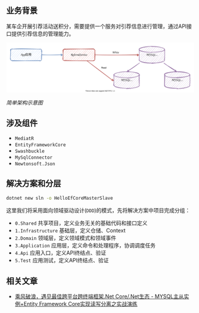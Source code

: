 ## 业务背景

某车企开展引荐活动送积分，需要提供一个服务对引荐信息进行管理，通过API接口提供引荐信息的管理能力。

![](/Assets/MySql-Master-Slave-EfCore.svg)

*简单架构示意图*

## 涉及组件

- `MediatR`
- `EntityFrameworkCore`
- `Swashbuckle`
- `MySqlConnector`
- `Newtonsoft.Json`

## 解决方案和分层

```bash
dotnet new sln -o HelloEfCoreMasterSlave
```

这里我们将采用面向领域驱动设计(`DDD`)的模式，先将解决方案中项目完成分组：

- `0.Shared` 共享项目，定义业务无关的基础代码和接口定义
- `1.Infrastructure` 基础层，定义仓储、Context
- `2.Domain` 领域层，定义领域模式和领域事件
- `3.Application` 应用层，定义命令和处理程序，协调调度任务
- `4.Api` 应用入口，定义API终结点、验证
- `5.Test` 应用测试，定义API终结点、验证

## 相关文章

* [乘风破浪，遇见最佳跨平台跨终端框架.Net Core/.Net生态 - MYSQL主从实例+Entity Framework Core实现读写分离之实战演练](https://www.cnblogs.com/taylorshi/p/16848812.html)